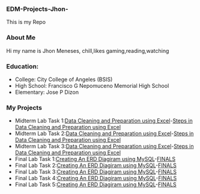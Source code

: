 ### EDM-Projects-Jhon-
This is my Repo
### About Me
Hi my name is Jhon Meneses, chill,likes gaming,reading,watching
### Education:
- College: City College of Angeles (BSIS)
- High School: Francisco G Nepomuceno Memorial High School
- Elementary: Jose P Dizon
### My Projects
- Midterm Lab Task 1:[Data Cleaning and Preparation using Excel](Midterm%20Task%201/images/one.JPG)-[Steps in Data Cleaning and Preparation using Excel](Midterm%20Task%201/task1.md)
- Midterm Lab Task 2:[Data Cleaning and Preparation using Excel](Midterm%20Task%202/images/PNG2.png)-[Steps in Data Cleaning and Preparation using Excel](Midterm%20Task%202/task2.md)
- Midterm Lab Task 3:[Data Cleaning and Preparation using Excel](Midterm%20Task%203/images/PT.png)-[Steps in Data Cleaning and Preparation using Excel](Midterm%20Task%203)
- Final Lab Task 1:[Creating An ERD Diagiram using MySQL](Finals%20Task%201/Images/SC.jpeg)-[FINALS](Finals%20Task%201/task1.md)
- Final Lab Task 2:[Creating An ERD Diagiram using MySQL](Finals%20Task%202/image/Sc.png)-[FINALS](Finals%20Task%202/task2.md)
- Final Lab Task 3:[Creating An ERD Diagiram using MySQL](Finals%20Task%203/image/HO.png)-[FINALS](Finals%20Task%203)
- Final Lab Task 4:[Creating An ERD Diagiram using MySQL](Finals%20Task%204/image/JO.png)-[FINALS](Finals%20Task%204)
- Final Lab Task 5:[Creating An ERD Diagiram using MySQL](Finals%20Task%205/image/HAKDOG.png)-[FINALS](https://github.com/Id0k3/EDM-Projects-Jhon-/tree/main/Finals%20Task%205)
